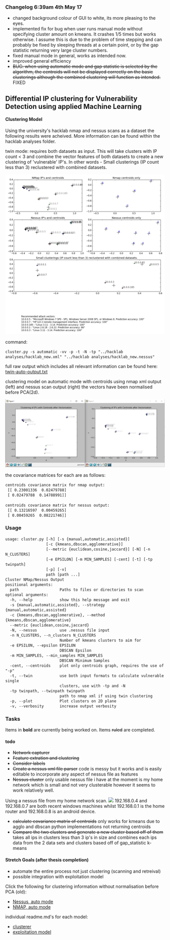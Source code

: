 ### Changelog 6:39am 4th May 17
* changed background colour of GUI to white, its more pleasing to the eyes.
* implemented fix for bug when user runs manual mode without specifying cluster amount on kmeans. It crashes 1/5 times but works otherwise. I assume this is due to the problem of time stepping and can probably be fixed by sleeping threads at a certain point, or by the gap statistic returning very large cluster numbers.
* fixed manual mode in general, works as intended now.
* improved general efficiency
* ~~BUG: when using automatic mode and gap statistic is selected by the algorithm, the centroids will not be displayed correctly on the basic clusterings although the combined clustering will function as intended.~~ FIXED

## Differential IP clustering for Vulnerability Detection using applied Machine Learning

#### Clustering Model

Using the university's hacklab nmap and nessus scans as a dataset the following results were acheived. 
More information can be found within the hacklab analyses folder.

twin mode: requires both datasets as input. This will take clusters with IP count < 3 and combine the vector features of both datasets to create a new clustering of 'vulnerable' IP's. In other words - Small clusterings (IP count less than 3) reclustered with combined datasets.

<img src="/hacklab analyses/twin.png">

command:
```syntax
cluster.py -s automatic -vv -p -t -N -tp "../hacklab analyses/hacklab_new.xml" "../hacklab analyses/hacklab_new.nessus"
```
full raw output which includes all relevant information can be found here:  [twin-auto-output.txt](/hacklab%20analyses/twin-auto-output.txt) 

clustering model on automatic mode with centroids using nmap xml output (left) and nessus scan output (right)
the vectors have been normalised before PCA(2d).

<img src="/hacklab analyses/nmap_nessus_respect.jpg">

the covariance matrices for each are as follows:

```
centroids covariance matrix for nmap output:
 [[ 0.23001336  0.02479788]
 [ 0.02479788  0.14788991]]
 
centroids covariance matrix for nessus output:
 [[ 0.13216597  0.00459265]
 [ 0.00459265  0.08221746]]
```
### Usage

```syntax
usage: cluster.py [-h] [-s {manual,automatic,assisted}]
                  [-c {kmeans,dbscan,agglomerative}]
                  [--metric {euclidean,cosine,jaccard}] [-N] [-n N_CLUSTERS]
                  [-e EPSILON] [-m MIN_SAMPLES] [-cent] [-t] [-tp twinpath]
                  [-p] [-v]
                  path [path ...]
Cluster NMap/Nessus Output
positional arguments:
  path                  Paths to files or directories to scan
optional arguments:
  -h, --help            show this help message and exit
  -s {manual,automatic,assisted}, --strategy {manual,automatic,assisted}
  -c {kmeans,dbscan,agglomerative}, --method {kmeans,dbscan,agglomerative}
  --metric {euclidean,cosine,jaccard}
  -N, --nessus          use .nessus file input
  -n N_CLUSTERS, --n_clusters N_CLUSTERS
                        Number of kmeans clusters to aim for
  -e EPSILON, --epsilon EPSILON
                        DBSCAN Epsilon
  -m MIN_SAMPLES, --min_samples MIN_SAMPLES
                        DBSCAN Minimum Samples
  -cent, --centroids    plot only centroids graph, requires the use of "-p"
  -t, --twin            use both input formats to calculate vulnerable single
                        clusters, use with -tp and -N
  -tp twinpath, --twinpath twinpath
                        path to nmap xml if using twin clustering
  -p, --plot            Plot clusters on 2D plane
  -v, --verbosity       increase output verbosity
```

### Tasks

Items in __bold__ are currently being worked on.
Items ~~ruled~~ are completed.
#### todo

* ~~Network capturer~~
* ~~Feature extration and clustering~~
* ~~Consider labels~~
* ~~Create a nessus xml file parser~~ code is messy but it works and is easily editable to incorporate any aspect of nessus file as features
* ~~Nessus cluster~~ only usable nessus file i have at the moment is my home network which is small and not very clusterable however it seems to work relatively well.

Using a nessus file from my home network scan.
<img src="https://s13.postimg.org/xtrm6cehz/nessus_home_agglo_3c.png" width="500">
192.168.0.4 and 192.168.0.7 are both recent windows machines whilst 192.168.0.1 is the home router and 192.168.0.8 is an android device.

* ~~calculate covariance matrix of centroids~~ only works for kmeans due to agglo and dbscan python implementations not returning centroids
* ~~Compare the two clusters and generate a new cluster based off of them~~ takes all ips in clusters less than 3 ip's in size and combines each ips data from the 2 data sets and clusters based off of gap_statistic k-means

#### Stretch Goals (after thesis completion)
* automate the entire process not just clustering (scanning and retreival)
* possible integration with exploitation model

Click the following for clustering information without normalisation before PCA (old):

* [Nessus, auto mode](/hacklab%20analyses/hacklab_nessus_kmeans_7c.txt) 
* [NMAP, auto mode](/hacklab%20analyses/hacklab_nmap_dbscan_ep4.txt) 

individual readme.md's for each model:
* [clusterer](/Clusterer/README.md) 
* [exploitation model](/exploit%20system/README.md) 
